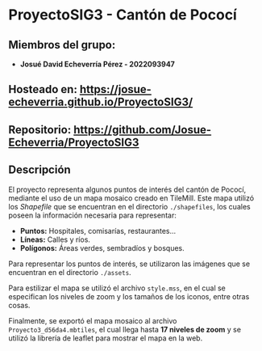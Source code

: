 # ProyectoSIG3 - Cantón de Pococí

## Miembros del grupo: 
- **Josué David Echeverría Pérez - 2022093947**

## Hosteado en: https://josue-echeverria.github.io/ProyectoSIG3/

## Repositorio: https://github.com/Josue-Echeverria/ProyectoSIG3

## Descripción
El proyecto representa algunos puntos de interés del cantón de Pococí, mediante el uso de un mapa mosaico creado en TileMill. Este mapa utilizó los *Shapefile* que se encuentran en el directorio `./shapefiles`, los cuales poseen la información necesaria para representar:
- **Puntos:** Hospitales, comisarías, restaurantes...
- **Líneas:** Calles y ríos.
- **Polígonos:** Áreas verdes, sembradíos y bosques.

Para representar los puntos de interés, se utilizaron las imágenes que se encuentran en el directorio `./assets`.

Para estilizar el mapa se utilizó el archivo `style.mss`, en el cual se especifican los niveles de zoom y los tamaños de los iconos, entre otras cosas.

Finalmente, se exportó el mapa mosaico al archivo `Proyecto3_d56da4.mbtiles`, el cual llega hasta **17 niveles de zoom** y se utilizó la librería de leaflet para mostrar el mapa en la web.
